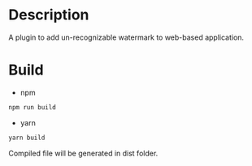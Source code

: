# Description
A plugin to add un-recognizable watermark to web-based application.
# Build
* npm
```sh
npm run build
```
* yarn
```sh
yarn build
```
Compiled file will be generated in dist folder.
